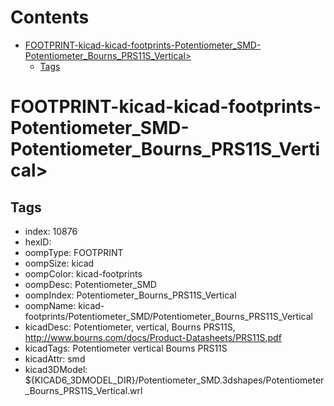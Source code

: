 



Contents
========

* [FOOTPRINT-kicad-kicad-footprints-Potentiometer_SMD-Potentiometer_Bourns_PRS11S_Vertical>](#footprint-kicad-kicad-footprints-potentiometer_smd-potentiometer_bourns_prs11s_vertical)
	* [Tags](#tags)

# FOOTPRINT-kicad-kicad-footprints-Potentiometer_SMD-Potentiometer_Bourns_PRS11S_Vertical>

## Tags

- index: 10876
- hexID: 
- oompType: FOOTPRINT
- oompSize: kicad
- oompColor: kicad-footprints
- oompDesc: Potentiometer_SMD
- oompIndex: Potentiometer_Bourns_PRS11S_Vertical
- oompName: kicad-footprints/Potentiometer_SMD/Potentiometer_Bourns_PRS11S_Vertical
- kicadDesc: Potentiometer, vertical, Bourns PRS11S, http://www.bourns.com/docs/Product-Datasheets/PRS11S.pdf
- kicadTags: Potentiometer vertical Bourns PRS11S
- kicadAttr: smd
- kicad3DModel: ${KICAD6_3DMODEL_DIR}/Potentiometer_SMD.3dshapes/Potentiometer_Bourns_PRS11S_Vertical.wrl
